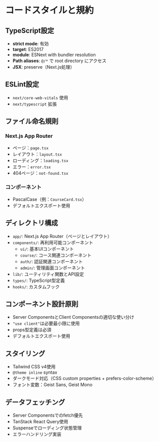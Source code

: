 # コードスタイルと規約

## TypeScript設定
- **strict mode**: 有効
- **target**: ES2017
- **module**: ESNext with bundler resolution
- **Path aliases**: `@/*` で root directory にアクセス
- **JSX**: preserve（Next.js処理）

## ESLint設定
- `next/core-web-vitals` 使用
- `next/typescript` 拡張

## ファイル命名規則
### Next.js App Router
- ページ：`page.tsx`
- レイアウト：`layout.tsx`
- ローディング：`loading.tsx`
- エラー：`error.tsx`
- 404ページ：`not-found.tsx`

### コンポーネント
- PascalCase（例：`CourseCard.tsx`）
- デフォルトエクスポート使用

## ディレクトリ構成
- `app/`: Next.js App Router（ページとレイアウト）
- `components/`: 再利用可能コンポーネント
  - `ui/`: 基本UIコンポーネント
  - `course/`: コース関連コンポーネント
  - `auth/`: 認証関連コンポーネント
  - `admin/`: 管理画面コンポーネント
- `lib/`: ユーティリティ関数とAPI設定
- `types/`: TypeScript型定義
- `hooks/`: カスタムフック

## コンポーネント設計原則
- Server ComponentsとClient Componentsの適切な使い分け
- `"use client"`は必要最小限に使用
- props型定義は必須
- デフォルトエクスポート使用

## スタイリング
- Tailwind CSS v4使用
- `@theme inline` syntax
- ダークモード対応（CSS custom properties + prefers-color-scheme）
- フォント変数：Geist Sans, Geist Mono

## データフェッチング
- Server Componentsでのfetch優先
- TanStack React Query使用
- Suspenseでローディング状態管理
- エラーハンドリング実装